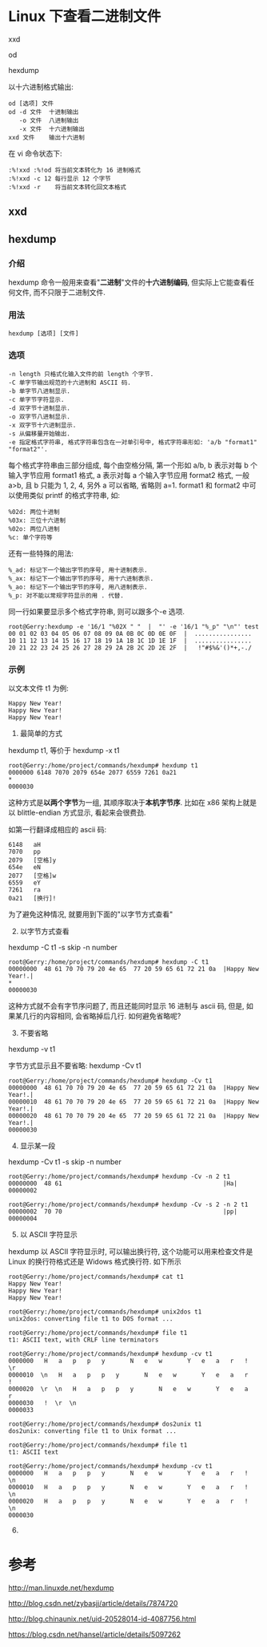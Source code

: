 
# Linux 下查看二进制文件

xxd

od

hexdump

以十六进制格式输出:

```
od [选项] 文件
od -d 文件  十进制输出
   -o 文件  八进制输出
   -x 文件  十六进制输出
xxd 文件    输出十六进制
```

在 vi 命令状态下:

```
:%!xxd :%!od 将当前文本转化为 16 进制格式
:%!xxd -c 12 每行显示 12 个字节
:%!xxd -r    将当前文本转化回文本格式
```

## xxd


## hexdump

### 介绍

hexdump 命令一般用来查看"**二进制**"文件的**十六进制编码**, 但实际上它能查看任何文件, 而不只限于二进制文件.

### 用法

```
hexdump [选项] [文件]
```

### 选项

```
-n length 只格式化输入文件的前 length 个字节.
-C 单字节输出规范的十六进制和 ASCII 码.
-b 单字节八进制显示.
-c 单字节字符显示.
-d 双字节十进制显示.
-o 双字节八进制显示.
-x 双字节十六进制显示.
-s 从偏移量开始输出.
-e 指定格式字符串, 格式字符串包含在一对单引号中, 格式字符串形如: 'a/b "format1" "format2"'.
```

每个格式字符串由三部分组成, 每个由空格分隔, 第一个形如 a/b, b 表示对每 b 个输入字节应用 format1 格式, a 表示对每 a 个输入字节应用 format2 格式, 一般 a>b, 且 b 只能为 1, 2, 4, 另外 a 可以省略, 省略则 a=1. format1 和 format2 中可以使用类似 printf 的格式字符串, 如:

```
%02d: 两位十进制
%03x: 三位十六进制
%02o: 两位八进制
%c: 单个字符等
```

还有一些特殊的用法:

```
%_ad: 标记下一个输出字节的序号, 用十进制表示.
%_ax: 标记下一个输出字节的序号, 用十六进制表示.
%_ao: 标记下一个输出字节的序号, 用八进制表示.
%_p: 对不能以常规字符显示的用 . 代替.
```

同一行如果要显示多个格式字符串, 则可以跟多个-e 选项.

```
root@Gerry:hexdump -e '16/1 "%02X " "  |  "' -e '16/1 "%_p" "\n"' test
00 01 02 03 04 05 06 07 08 09 0A 0B 0C 0D 0E 0F  |  ................
10 11 12 13 14 15 16 17 18 19 1A 1B 1C 1D 1E 1F  |  ................
20 21 22 23 24 25 26 27 28 29 2A 2B 2C 2D 2E 2F  |   !"#$%&'()*+,-./
```

### 示例

以文本文件 t1 为例:

```
Happy New Year!
Happy New Year!
Happy New Year!
```

1. 最简单的方式

hexdump t1, 等价于 hexdump -x t1

```
root@Gerry:/home/project/commands/hexdump# hexdump t1
0000000 6148 7070 2079 654e 2077 6559 7261 0a21
*
0000030
```

这种方式是**以两个字节**为一组, 其顺序取决于**本机字节序**. 比如在 x86 架构上就是以 blittle-endian 方式显示, 看起来会很费劲.

如第一行翻译成相应的 ascii 码:

```
6148   aH
7070   pp
2079   [空格]y
654e   eN
2077   [空格]w
6559   eY
7261   ra
0a21   [换行]!
```

为了避免这种情况, 就要用到下面的"以字节方式查看"

2. 以字节方式查看

hexdump -C t1 -s skip -n number

```
root@Gerry:/home/project/commands/hexdump# hexdump -C t1
00000000  48 61 70 70 79 20 4e 65  77 20 59 65 61 72 21 0a  |Happy New Year!.|
*
00000030
```

这种方式就不会有字节序问题了, 而且还能同时显示 16 进制与 ascii 码, 但是, 如果某几行的内容相同, 会省略掉后几行. 如何避免省略呢?

3. 不要省略

hexdump -v t1

字节方式显示且不要省略: hexdump -Cv t1

```
root@Gerry:/home/project/commands/hexdump# hexdump -Cv t1
00000000  48 61 70 70 79 20 4e 65  77 20 59 65 61 72 21 0a  |Happy New Year!.|
00000010  48 61 70 70 79 20 4e 65  77 20 59 65 61 72 21 0a  |Happy New Year!.|
00000020  48 61 70 70 79 20 4e 65  77 20 59 65 61 72 21 0a  |Happy New Year!.|
00000030
```

4. 显示某一段

hexdump -Cv t1 -s skip -n number

```
root@Gerry:/home/project/commands/hexdump# hexdump -Cv -n 2 t1
00000000  48 61                                             |Ha|
00000002
```

```
root@Gerry:/home/project/commands/hexdump# hexdump -Cv -s 2 -n 2 t1
00000002  70 70                                             |pp|
00000004
```

5. 以 ASCII 字符显示

hexdump 以 ASCII 字符显示时, 可以输出换行符, 这个功能可以用来检查文件是 Linux 的换行符格式还是 Widows 格式换行符. 如下所示

```
root@Gerry:/home/project/commands/hexdump# cat t1
Happy New Year!
Happy New Year!
Happy New Year!

root@Gerry:/home/project/commands/hexdump# unix2dos t1
unix2dos: converting file t1 to DOS format ...

root@Gerry:/home/project/commands/hexdump# file t1
t1: ASCII text, with CRLF line terminators

root@Gerry:/home/project/commands/hexdump# hexdump -cv t1
0000000   H   a   p   p   y       N   e   w       Y   e   a   r   !  \r
0000010  \n   H   a   p   p   y       N   e   w       Y   e   a   r   !
0000020  \r  \n   H   a   p   p   y       N   e   w       Y   e   a   r
0000030   !  \r  \n
0000033

root@Gerry:/home/project/commands/hexdump# dos2unix t1
dos2unix: converting file t1 to Unix format ...

root@Gerry:/home/project/commands/hexdump# file t1
t1: ASCII text

root@Gerry:/home/project/commands/hexdump# hexdump -cv t1
0000000   H   a   p   p   y       N   e   w       Y   e   a   r   !  \n
0000010   H   a   p   p   y       N   e   w       Y   e   a   r   !  \n
0000020   H   a   p   p   y       N   e   w       Y   e   a   r   !  \n
0000030
```

6.


# 参考

http://man.linuxde.net/hexdump

http://blog.csdn.net/zybasjj/article/details/7874720

http://blog.chinaunix.net/uid-20528014-id-4087756.html

https://blog.csdn.net/hansel/article/details/5097262